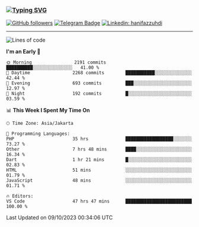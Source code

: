 ### [![Typing SVG](https://readme-typing-svg.herokuapp.com?font=lato&size=22&lines=Hi+There+👋)](https://git.io/typing-svg) 

[![GitHub followers](https://img.shields.io/github/followers/hanifazzuhdi?label=Follow&style=social)](https://github.com/hanifazzuhdi/?tab=follow) 
[![Telegram Badge](https://img.shields.io/badge/-hanif0198-blue?style=social&logo=telegram&link=https://www.t.me/hanif0198/)](https://www.t.me/hanif0198/) 
[![Linkedin: hanifazzuhdi](https://img.shields.io/badge/-hanifazzuhdi-blue?style=flat-square&logo=Linkedin&logoColor=white&link=https://www.linkedin.com/in/hanif-az-zuhdi-69688019b/)](https://www.linkedin.com/in/hanif-az-zuhdi-69688019b/) 

<hr/>

<!--START_SECTION:waka-->
![Lines of code](https://img.shields.io/badge/From%20Hello%20World%20I%27ve%20Written-33.4%20million%20lines%20of%20code-blue)

**I'm an Early 🐤** 

```text
🌞 Morning                2191 commits        ██████████░░░░░░░░░░░░░░░   41.00 % 
🌆 Daytime                2268 commits        ███████████░░░░░░░░░░░░░░   42.44 % 
🌃 Evening                693 commits         ███░░░░░░░░░░░░░░░░░░░░░░   12.97 % 
🌙 Night                  192 commits         █░░░░░░░░░░░░░░░░░░░░░░░░   03.59 % 
```


📊 **This Week I Spent My Time On** 

```text
🕑︎ Time Zone: Asia/Jakarta

💬 Programming Languages: 
PHP                      35 hrs              ██████████████████░░░░░░░   73.27 % 
Other                    7 hrs 48 mins       ████░░░░░░░░░░░░░░░░░░░░░   16.34 % 
Dart                     1 hr 21 mins        █░░░░░░░░░░░░░░░░░░░░░░░░   02.83 % 
HTML                     51 mins             ░░░░░░░░░░░░░░░░░░░░░░░░░   01.79 % 
JavaScript               48 mins             ░░░░░░░░░░░░░░░░░░░░░░░░░   01.71 % 

🔥 Editors: 
VS Code                  47 hrs 47 mins      █████████████████████████   100.00 % 
```


 Last Updated on 09/10/2023 00:34:06 UTC
<!--END_SECTION:waka-->
